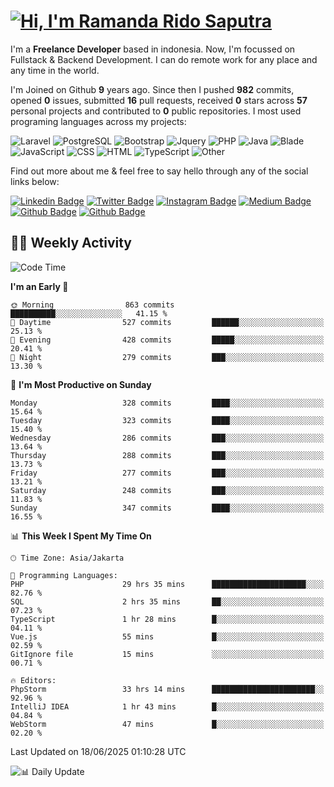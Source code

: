 # [![Hi, I'm Ramanda Rido Saputra](https://readme-typing-svg.herokuapp.com?size=24&vCenter=true&lines=%F0%9F%91%8B+Hi%2C+I'm+Ramanda+Rido+Saputra+;%F0%9F%92%BB+Fullstack+Web+Developer+)](https://git.io/typing-svg)

I'm a **Freelance Developer** based in indonesia. Now, I'm focussed on Fullstack & Backend Development. I can do remote work for any place and any time in the world.

I'm Joined on Github **9** years ago. Since then I pushed **982** commits, opened **0** issues, submitted **16** pull requests, received **0** stars across **57** personal projects and contributed to **0** public repositories.
I most used programing languages across my projects:

![Laravel](https://img.shields.io/badge/Laravel-FF2D20?flat&logo=laravel&logoColor=white)
![PostgreSQL](https://img.shields.io/badge/PostgreSQL-316192?flat&logo=postgresql&logoColor=white)
![Bootstrap](https://img.shields.io/badge/Bootstrap-563D7C?flat&logo=bootstrap&logoColor=white)
![Jquery](https://img.shields.io/badge/jQuery-0769AD?flat&logo=jquery&logoColor=white)
![PHP](https://img.shields.io/badge/-PHP-%234F5D95?style=flat&logo=PHP&logoColor=white)
![Java](https://img.shields.io/badge/-Java-%23b07219?style=flat&logo=Java&logoColor=white)
![Blade](https://img.shields.io/badge/-Blade-%23f7523f?style=flat&logo=Blade&logoColor=white)
![JavaScript](https://img.shields.io/badge/-JavaScript-%23f1e05a?style=flat&logo=JavaScript&logoColor=white)
![CSS](https://img.shields.io/badge/-CSS-%23663399?style=flat&logo=CSS&logoColor=white)
![HTML](https://img.shields.io/badge/-HTML-%23e34c26?style=flat&logo=HTML&logoColor=white)
![TypeScript](https://img.shields.io/badge/-TypeScript-%233178c6?style=flat&logo=TypeScript&logoColor=white)
![Other](https://img.shields.io/badge/-Other-%23ededed?style=flat&logo=Other&logoColor=white)

Find out more about me & feel free to say hello through any of the social links below:

[![Linkedin Badge](https://img.shields.io/badge/-ramandaaridogh-blue?style=flat&logo=Linkedin&logoColor=white&link=https://www.linkedin.com/in/ramanda-rido-saputra/)](https://www.linkedin.com/in/ramanda-rido-saputra/)
[![Twitter Badge](https://img.shields.io/badge/-ramandaaridogh-%231DA1F2.svg?style=flat&logo=twitter&logoColor=white&link=https://www.twitter.com/ramandaaridogh)](https://www.twitter.com/ramandaaridogh/)
[![Instagram Badge](https://img.shields.io/badge/-ramandaaridogh-purple?style=flat&logo=instagram&logoColor=white&link=https://instagram.com/ramandaaridogh_/)](https://instagram.com/ramandaaridogh_)
[![Medium Badge](https://img.shields.io/badge/-@ramandaaridogh-%2312100E.svg?style=flat&logo=Medium&logoColor=white&link=https://medium.com/@ramandaaridogh/)](https://medium.com/@ramandaaridogh)
[![Github Badge](https://img.shields.io/badge/-@ramandaaridogh-100000.svg?style=flat&logo=github&logoColor=white&link=https://github.com/ramandaaridogh)](https://github.com/ramandaaridogh)
[![Github Badge](https://img.shields.io/badge/-@mxcode-100000.svg?style=flat&logo=github&logoColor=white&link=https://github.com/ramanda-mxcode)](https://github.com/ramanda-mxcode)

## 👨‍💻 Weekly Activity
<!--START_SECTION:waka-->
![Code Time](http://img.shields.io/badge/Code%20Time-1%2C277%20hrs%2049%20mins-blue)

**I'm an Early 🐤** 

```text
🌞 Morning                863 commits         ██████████░░░░░░░░░░░░░░░   41.15 % 
🌆 Daytime                527 commits         ██████░░░░░░░░░░░░░░░░░░░   25.13 % 
🌃 Evening                428 commits         █████░░░░░░░░░░░░░░░░░░░░   20.41 % 
🌙 Night                  279 commits         ███░░░░░░░░░░░░░░░░░░░░░░   13.30 % 
```
📅 **I'm Most Productive on Sunday** 

```text
Monday                   328 commits         ████░░░░░░░░░░░░░░░░░░░░░   15.64 % 
Tuesday                  323 commits         ████░░░░░░░░░░░░░░░░░░░░░   15.40 % 
Wednesday                286 commits         ███░░░░░░░░░░░░░░░░░░░░░░   13.64 % 
Thursday                 288 commits         ███░░░░░░░░░░░░░░░░░░░░░░   13.73 % 
Friday                   277 commits         ███░░░░░░░░░░░░░░░░░░░░░░   13.21 % 
Saturday                 248 commits         ███░░░░░░░░░░░░░░░░░░░░░░   11.83 % 
Sunday                   347 commits         ████░░░░░░░░░░░░░░░░░░░░░   16.55 % 
```


📊 **This Week I Spent My Time On** 

```text
🕑︎ Time Zone: Asia/Jakarta

💬 Programming Languages: 
PHP                      29 hrs 35 mins      █████████████████████░░░░   82.76 % 
SQL                      2 hrs 35 mins       ██░░░░░░░░░░░░░░░░░░░░░░░   07.23 % 
TypeScript               1 hr 28 mins        █░░░░░░░░░░░░░░░░░░░░░░░░   04.11 % 
Vue.js                   55 mins             █░░░░░░░░░░░░░░░░░░░░░░░░   02.59 % 
GitIgnore file           15 mins             ░░░░░░░░░░░░░░░░░░░░░░░░░   00.71 % 

🔥 Editors: 
PhpStorm                 33 hrs 14 mins      ███████████████████████░░   92.96 % 
IntelliJ IDEA            1 hr 43 mins        █░░░░░░░░░░░░░░░░░░░░░░░░   04.84 % 
WebStorm                 47 mins             █░░░░░░░░░░░░░░░░░░░░░░░░   02.20 % 
```


 Last Updated on 18/06/2025 01:10:28 UTC
<!--END_SECTION:waka-->

![📊 Daily Update](https://github.com/ramandaaridogh/ramandaaridogh/actions/workflows/update-activity.yml/badge.svg)
